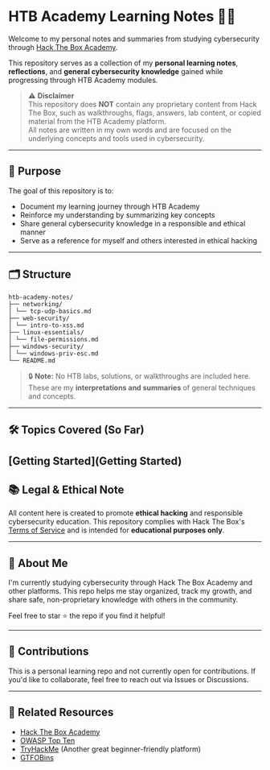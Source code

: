 # HTB Academy Learning Notes 🧠🔐

Welcome to my personal notes and summaries from studying cybersecurity through [Hack The Box Academy](https://academy.hackthebox.com/).

This repository serves as a collection of my **personal learning notes**, **reflections**, and **general cybersecurity knowledge** gained while progressing through HTB Academy modules.

> ⚠️ **Disclaimer**  
> This repository does **NOT** contain any proprietary content from Hack The Box, such as walkthroughs, flags, answers, lab content, or copied material from the HTB Academy platform.  
> All notes are written in my own words and are focused on the underlying concepts and tools used in cybersecurity.

---

## 🧭 Purpose

The goal of this repository is to:

- Document my learning journey through HTB Academy
- Reinforce my understanding by summarizing key concepts
- Share general cybersecurity knowledge in a responsible and ethical manner
- Serve as a reference for myself and others interested in ethical hacking

---

## 🗂️ Structure

```
htb-academy-notes/
├── networking/
│ └── tcp-udp-basics.md
├── web-security/
│ └── intro-to-xss.md
├── linux-essentials/
│ └── file-permissions.md
├── windows-security/
│ └── windows-priv-esc.md
└── README.md
```


> 🔒 **Note:** No HTB labs, solutions, or walkthroughs are included here. These are my **interpretations and summaries** of general techniques and concepts.

---

## 🛠️ Topics Covered (So Far)

[Getting Started](Getting Started)
---

## 📚 Legal & Ethical Note

All content here is created to promote **ethical hacking** and responsible cybersecurity education. This repository complies with Hack The Box's [Terms of Service](https://www.hackthebox.com/legal/terms) and is intended for **educational purposes only**.

---

## 📌 About Me

I'm currently studying cybersecurity through Hack The Box Academy and other platforms. This repo helps me stay organized, track my growth, and share safe, non-proprietary knowledge with others in the community.

Feel free to star ⭐ the repo if you find it helpful!

---

## 🤝 Contributions

This is a personal learning repo and not currently open for contributions. If you'd like to collaborate, feel free to reach out via Issues or Discussions.

---

## 🔗 Related Resources

- [Hack The Box Academy](https://academy.hackthebox.com/)
- [OWASP Top Ten](https://owasp.org/www-project-top-ten/)
- [TryHackMe](https://tryhackme.com/) (Another great beginner-friendly platform)
- [GTFOBins](https://gtfobins.github.io/)

